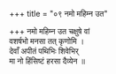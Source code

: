 +++
title = "०९ नमो महिम्न उत"

+++
नमो महिम्न उत चक्षुषे वां  
वशर्षभो मनसा तत् कृणोमि ।  
देवाँ अपीतं पथिभिः शिवेभिर्  
मा नो हिंसिष्टं हरसा दैव्येन ॥